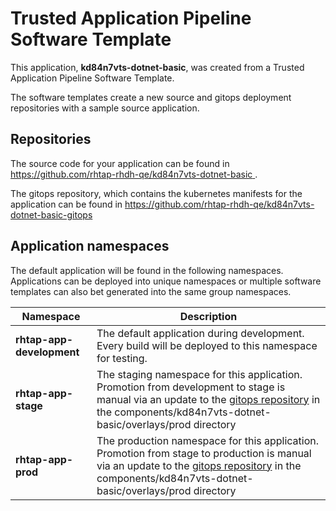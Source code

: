 # Trusted Application Pipeline Software Template

This application, **kd84n7vts-dotnet-basic**, was created from a Trusted Application Pipeline Software Template.

The software templates create a new source and gitops deployment repositories with a sample source application. 

## Repositories

The source code for your application can be found in [https://github.com/rhtap-rhdh-qe/kd84n7vts-dotnet-basic ](https://github.com/rhtap-rhdh-qe/kd84n7vts-dotnet-basic ).
 
The gitops repository, which contains the kubernetes manifests for the application can be found in 
[https://github.com/rhtap-rhdh-qe/kd84n7vts-dotnet-basic-gitops ](https://github.com/rhtap-rhdh-qe/kd84n7vts-dotnet-basic-gitops ) 

## Application namespaces 

The default application will be found in the following namespaces. Applications can be deployed into unique namespaces or multiple software templates can also bet generated into the same group namespaces.  

|  Namespace   |  Description   |  
| -------- | -------- |   
| **rhtap-app-development** | The default application during development. Every build will be deployed to this namespace for testing. | 
| **rhtap-app-stage** | The staging namespace for this application. Promotion from development to stage is manual via an update to the [gitops repository](https://github.com/rhtap-rhdh-qe/kd84n7vts-dotnet-basic-gitops ) in the components/kd84n7vts-dotnet-basic/overlays/prod directory |  
| **rhtap-app-prod** | The production namespace for this application. Promotion from stage to production is manual via an update to the [gitops repository](https://github.com/rhtap-rhdh-qe/kd84n7vts-dotnet-basic-gitops ) in the components/kd84n7vts-dotnet-basic/overlays/prod directory | 